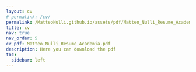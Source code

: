 ```yaml
---
layout: cv
# permalink: /cv/
permalink: /MatteoNulli.github.io/assets/pdf/Matteo_Nulli_Resume_Academia.pdf
title: cv
nav: true
nav_order: 5
cv_pdf: Matteo_Nulli_Resume_Academia.pdf
description: Here you can download the pdf
toc:
  sidebar: left
---
```

